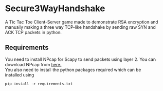 # Secure3WayHandshake

A Tic Tac Toe Client-Server game made to demonstrate RSA encryption and manually making a three way TCP-like handshake by sending raw SYN and ACK TCP packets in python.

## Requirements

You need to install NPcap for Scapy to send packets using layer 2.
You can download NPcap from [here.](https://npcap.com/#download)\
You also need to install the python packages required which can be installed using

`pip install -r requirements.txt`